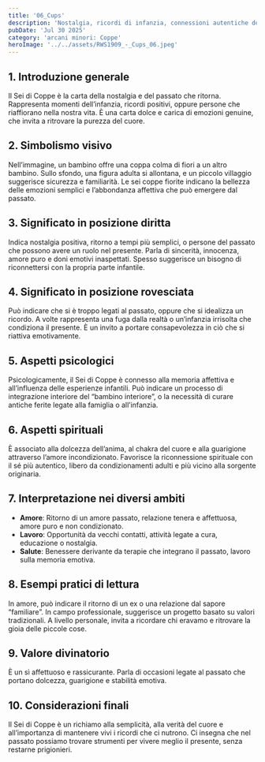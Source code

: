 ```yaml
---
title: '06_Cups'
description: 'Nostalgia, ricordi di infanzia, connessioni autentiche del passato'
pubDate: 'Jul 30 2025'
category: 'arcani minori: Coppe'
heroImage: '../../assets/RWS1909_-_Cups_06.jpeg'
---
```


## 1. Introduzione generale

Il Sei di Coppe è la carta della nostalgia e del passato che ritorna. Rappresenta momenti dell’infanzia, ricordi positivi, oppure persone che riaffiorano nella nostra vita. È una carta dolce e carica di emozioni genuine, che invita a ritrovare la purezza del cuore.

## 2. Simbolismo visivo

Nell’immagine, un bambino offre una coppa colma di fiori a un altro bambino. Sullo sfondo, una figura adulta si allontana, e un piccolo villaggio suggerisce sicurezza e familiarità. Le sei coppe fiorite indicano la bellezza delle emozioni semplici e l’abbondanza affettiva che può emergere dal passato.

## 3. Significato in posizione diritta

Indica nostalgia positiva, ritorno a tempi più semplici, o persone del passato che possono avere un ruolo nel presente. Parla di sincerità, innocenza, amore puro e doni emotivi inaspettati. Spesso suggerisce un bisogno di riconnettersi con la propria parte infantile.

## 4. Significato in posizione rovesciata

Può indicare che si è troppo legati al passato, oppure che si idealizza un ricordo. A volte rappresenta una fuga dalla realtà o un’infanzia irrisolta che condiziona il presente. È un invito a portare consapevolezza in ciò che si riattiva emotivamente.

## 5. Aspetti psicologici

Psicologicamente, il Sei di Coppe è connesso alla memoria affettiva e all’influenza delle esperienze infantili. Può indicare un processo di integrazione interiore del “bambino interiore”, o la necessità di curare antiche ferite legate alla famiglia o all’infanzia.

## 6. Aspetti spirituali

È associato alla dolcezza dell’anima, al chakra del cuore e alla guarigione attraverso l’amore incondizionato. Favorisce la riconnessione spirituale con il sé più autentico, libero da condizionamenti adulti e più vicino alla sorgente originaria.

## 7. Interpretazione nei diversi ambiti

- **Amore**: Ritorno di un amore passato, relazione tenera e affettuosa, amore puro e non condizionato.
- **Lavoro**: Opportunità da vecchi contatti, attività legate a cura, educazione o nostalgia.
- **Salute**: Benessere derivante da terapie che integrano il passato, lavoro sulla memoria emotiva.

## 8. Esempi pratici di lettura

In amore, può indicare il ritorno di un ex o una relazione dal sapore “familiare”. In campo professionale, suggerisce un progetto basato su valori tradizionali. A livello personale, invita a ricordare chi eravamo e ritrovare la gioia delle piccole cose.

## 9. Valore divinatorio

È un sì affettuoso e rassicurante. Parla di occasioni legate al passato che portano dolcezza, guarigione e stabilità emotiva.

## 10. Considerazioni finali

Il Sei di Coppe è un richiamo alla semplicità, alla verità del cuore e all’importanza di mantenere vivi i ricordi che ci nutrono. Ci insegna che nel passato possiamo trovare strumenti per vivere meglio il presente, senza restarne prigionieri.
